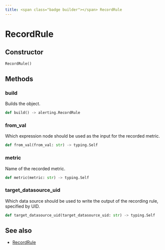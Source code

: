 ```yaml
---
title: <span class="badge builder"></span> RecordRule
---
```

# <span class="badge builder"></span> RecordRule

## Constructor

```python
RecordRule()
```
## Methods

### <span class="badge object-method"></span> build

Builds the object.

```python
def build() -> alerting.RecordRule
```

### <span class="badge object-method"></span> from_val

Which expression node should be used as the input for the recorded metric.

```python
def from_val(from_val: str) -> typing.Self
```

### <span class="badge object-method"></span> metric

Name of the recorded metric.

```python
def metric(metric: str) -> typing.Self
```

### <span class="badge object-method"></span> target_datasource_uid

Which data source should be used to write the output of the recording rule, specified by UID.

```python
def target_datasource_uid(target_datasource_uid: str) -> typing.Self
```

## See also

 * <span class="badge object-type-class"></span> [RecordRule](./object-RecordRule.md)
